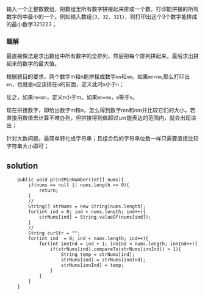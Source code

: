 输入一个正整数数组，把数组里所有数字拼接起来排成一个数，打印能拼接的所有数字的中最小的一个。例如输入数组`{3, 32, 321}`，则打印出这个3个数字能排成的最小数字321223；

### 题解

最直接做法是求出数组中所有数字的全排列，然后把每个排列拼起来，最后求出拼起来的数字的最大值。

根据题目的要求，两个数字m和n能拼接成数字`mn`和`nm`。如果`mn<nm`,那么打印出`mn`，也就是`m`应该排在`n`的前面，定义此时`m`小于`n`；

反之，如果`nm<mn`，定义n小于m。如果`mn=nm`，`m`等于`n`。

现在拼接数字，即给出数字m和n，怎么得到数字mn和nm并比较它们的大小，若直接用数值去计算不难办到，但拼接得到值超过`int`能表达的范围内，就会出现溢出；

针对大数问题，最简单转化成字符串；且组合后的字符串位数一样只需要直接比较字符串大小即可；


## solution

```
	public void printMinNumber(int[] nums){
        if(nums == null || nums.length <= 0){
            return;
        }
        //
        String[] strNums = new String[nums.length];
        for(int ind = 0; ind < nums.length; ind++){
            strNums[ind] = String.valueOf(nums[ind]);
        }
        //
        String curStr = "";
        for(int ind  = 0; ind < nums.length; ind++){
            for(int innInd = ind + 1; innInd < nums.length; innInd++){
                if(strNums[ind].compareTo(strNums[innInd]) > 1){
                    String temp = strNums[ind];
                    strNums[ind] = strNums[innInd];
                    strNums[innInd] = temp;
                }
            }
        }
    }
```